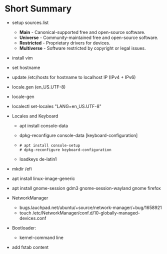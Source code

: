# Short Summary

* setup sources.list

  * **Main** - Canonical-supported free and open-source software. 
  * **Universe** - Community-maintained free and open-source software. 
  * **Restricted** - Proprietary drivers for devices. 
  * **Multiverse** - Software restricted by copyright or legal issues. 

* install vim

* set hostname

* update /etc/hosts for hostname to localhost IP (IPv4 + IPv6)

* locale.gen (en_US.UTF-8)

* locale-gen

* localectl set-locales "LANG=en_US.UTF-8"

* Locales and Keyboard

  * apt install console-data

  * dpkg-reconfigure console-data [keyboard-configuration]

  * ```
    # apt install console-setup
    # dpkg-reconfigure keyboard-configuration 
    ```

  * loadkeys de-latin1

* mkdir /efi

* apt install linux-image-generic

* apt install gnome-session gdm3 gnome-session-wayland gnome firefox

* NetworkManager

  * bugs.lauchpad.net/ubuntu/+source/network-manager/+bug/1658921
  * touch /etc/NetworkManager/conf.d/10-globally-managed-devices.conf

* Bootloader:

  * kernel-command line

* add fstab content